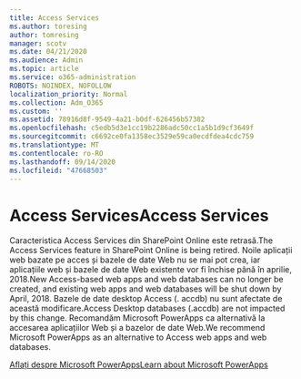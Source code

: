```yaml
---
title: Access Services
ms.author: toresing
author: tomresing
manager: scotv
ms.date: 04/21/2020
ms.audience: Admin
ms.topic: article
ms.service: o365-administration
ROBOTS: NOINDEX, NOFOLLOW
localization_priority: Normal
ms.collection: Adm_O365
ms.custom: ''
ms.assetid: 78916d8f-9549-4a21-b0df-626456b57382
ms.openlocfilehash: c5edb5d3e1cc19b2286adc50cc1a5b1d9cf3649f
ms.sourcegitcommit: c6692ce0fa1358ec3529e59ca0ecdfdea4cdc759
ms.translationtype: MT
ms.contentlocale: ro-RO
ms.lasthandoff: 09/14/2020
ms.locfileid: "47668503"
---
```

# <a name="access-services"></a><span data-ttu-id="b986b-102">Access Services</span><span class="sxs-lookup"><span data-stu-id="b986b-102">Access Services</span></span>

<span data-ttu-id="b986b-103">Caracteristica Access Services din SharePoint Online este retrasă.</span><span class="sxs-lookup"><span data-stu-id="b986b-103">The Access Services feature in SharePoint Online is being retired.</span></span> <span data-ttu-id="b986b-104">Noile aplicații web bazate pe acces și bazele de date Web nu se mai pot crea, iar aplicațiile web și bazele de date Web existente vor fi închise până în aprilie, 2018.</span><span class="sxs-lookup"><span data-stu-id="b986b-104">New Access-based web apps and web databases can no longer be created, and existing web apps and web databases will be shut down by April, 2018.</span></span> <span data-ttu-id="b986b-105">Bazele de date desktop Access (. accdb) nu sunt afectate de această modificare.</span><span class="sxs-lookup"><span data-stu-id="b986b-105">Access Desktop databases (.accdb) are not impacted by this change.</span></span> <span data-ttu-id="b986b-106">Recomandăm Microsoft PowerApps ca alternativă la accesarea aplicațiilor Web și a bazelor de date Web.</span><span class="sxs-lookup"><span data-stu-id="b986b-106">We recommend Microsoft PowerApps as an alternative to Access web apps and web databases.</span></span> 
  
[<span data-ttu-id="b986b-107">Aflați despre Microsoft PowerApps</span><span class="sxs-lookup"><span data-stu-id="b986b-107">Learn about Microsoft PowerApps</span></span>](https://powerapps.microsoft.com/)
  